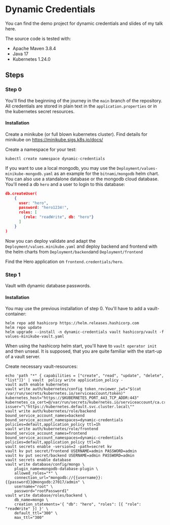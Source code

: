 # Dynamic Credentials

You can find the demo project for dynamic credentials and slides of my talk here.

The source code is tested with:

* Apache Maven 3.8.4
* Java 17
* Kubernetes 1.24.0

## Steps

### Step 0

You'll find the beginning of the journey in the `main` branch of the repository. All credentials are stored in plain
text in the `application.properties` or in the kubernetes secret resources.

#### Installation

Create a minikube (or full blown kubernetes cluster). Find details for minikube on https://minikube.sigs.k8s.io/docs/

Create a namespace for your test:

```shell
kubectl create namespace dynamic-credentials
```

If you want to use a local mongodb, you may use the `Deployment/values-minikube-mongodb.yaml` as an example for
the `bitnami/mongodb` helm chart. You can also use a standalone database or the mongodb cloud database. You'll need a
db `hero` and a user to login to this database:

```json
db.createUser(
    {
      user: "hero",
      password: "hero1234!",
      roles: [
        {role: "readWrite", db: "hero"}
      ]
    }
)
```

Now you can deploy validate and adapt the `Deployment/values.minikube.yaml` and deploy backend and frontend with the helm charts from `Deployment/backend`and `Deployment/frontend` 

Find the Hero application on `frontend.credentials/hero`.

### Step 1

Vault with dynamic database passwords.


#### Installation

You may use the previous installation of step 0. You'll have to add a vault-container:
```shell
helm repo add hashicorp https://helm.releases.hashicorp.com
helm repo update   
helm upgrade --install -n dynamic-credentials vault hashicorp/vault -f values-minikube-vault.yaml
```

When using the hashicorp helm start, you'll have to `vault operator init` and then unseal. It is supposed, that you are quite familiar with the start-up of a vault server. 

Create necessary vault-resources:
```shell
echo 'path "*" { capabilities = ["create", "read", "update", "delete", "list"]}' | vault  policy write application_policy - 
vault auth enable kubernetes
vault write auth/kubernetes/config token_reviewer_jwt="$(cat /var/run/secrets/kubernetes.io/serviceaccount/token)" kubernetes_host="https://$KUBERNETES_PORT_443_TCP_ADDR:443" kubernetes_ca_cert=@/var/run/secrets/kubernetes.io/serviceaccount/ca.crt issuer="\"https://kubernetes.default.svc.cluster.local\""
vault write auth/kubernetes/role/backend bound_service_account_names=backend bound_service_account_namespaces=dynamic-credentials policies=default,application_policy ttl=1h
vault write auth/kubernetes/role/frontend bound_service_account_names=frontend bound_service_account_namespaces=dynamic-credentials policies=default,application_policy ttl=1h
vault secrets enable -version=2 -path=secret kv
vault kv put secret/frontend USERNAME=admin PASSWORD=admin
vault kv put secret/backend USERNAME=admin PASSWORD=admin
vault secrets enable database
vault write database/config/mongo \
    plugin_name=mongodb-database-plugin \
    allowed_roles="*" \
    connection_url="mongodb://{{username}}:{{password}}@mongodb:27017/admin" \
    username="root" \
    password="rootPassword1"
vault write database/roles/backend \
    db_name=mongo \
    creation_statements='{ "db": "hero", "roles": [{ "role": "readWrite" }] }' \
    default_ttl="300" \
    max_ttl="300"
```



